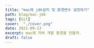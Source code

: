 ```yaml
---
title: "mac에 jdk설치 및 환경변수 설정하기"
path: blog/mac-jdk
tags: [Git]
cover:  "./cover.png"
date: 2021-09-13
excerpt: mac에 자바 개발 환경을 만들자.
draft: false
---
```


